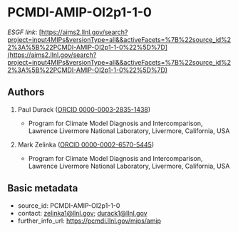 # PCMDI-AMIP-OI2p1-1-0

*ESGF link*: [https://aims2.llnl.gov/search?project=input4MIPs&versionType=all&&activeFacets=%7B%22source_id%22%3A%5B%22PCMDI-AMIP-OI2p1-1-0%22%5D%7D](https://aims2.llnl.gov/search?project=input4MIPs&versionType=all&&activeFacets=%7B%22source_id%22%3A%5B%22PCMDI-AMIP-OI2p1-1-0%22%5D%7D)

## Authors

1. Paul Durack ([ORCID 0000-0003-2835-1438](https://orcid.org/0000-0003-2835-1438))
    - Program for Climate Model Diagnosis and Intercomparison, Lawrence Livermore National Laboratory, Livermore, California, USA

2. Mark Zelinka ([ORCID 0000-0002-6570-5445](https://orcid.org/0000-0002-6570-5445))
    - Program for Climate Model Diagnosis and Intercomparison, Lawrence Livermore National Laboratory, Livermore, California, USA


## Basic metadata

- source_id: PCMDI-AMIP-OI2p1-1-0
- contact: zelinka1@llnl.gov; durack1@llnl.gov
- further_info_url: https://pcmdi.llnl.gov/mips/amip